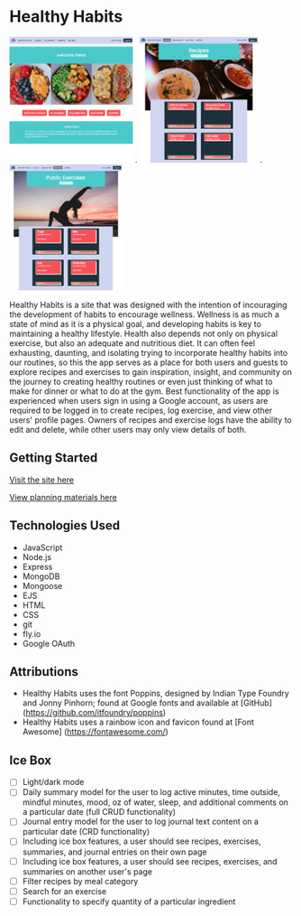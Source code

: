 # Healthy Habits

<img src="./public/assets/home-page.png" alt="Home Page with a welcome message and three pictures of meals" width="219"> . <img src="./public/assets/recipes-page.png" alt="Recipes page displaying all recipes to the user" width="210"> . <img src="./public/assets/exercise-page.png" alt="Public exercises page displaying to the user exercise logs that other users have made public" width="200">  


Healthy Habits is a site that was designed with the intention of incouraging the development of habits to encourage wellness. Wellness is as much a state of mind as it is a physical goal, and developing habits is key to maintaining a healthy lifestyle. Health also depends not only on physical exercise, but also an adequate and nutritious diet. It can often feel exhausting, daunting, and isolating trying to incorporate healthy habits into our routines, so this the app serves as a place for both users and guests to explore recipes and exercises to gain inspiration, insight, and community on the journey to creating healthy routines or even just thinking of what to make for dinner or what to do at the gym. Best functionality of the app is experienced when users sign in using a Google account, as users are required to be logged in to create recipes, log exercise, and view other users' profile pages. Owners of recipes and exercise logs have the ability to edit and delete, while other users may only view details of both.  

## Getting Started
[Visit the site here](https://healthy-habits.fly.dev)

[View planning materials here](https://trello.com/b/VOxKvWOq/healthy-habits)

## Technologies Used

- JavaScript 
- Node.js
- Express 
- MongoDB 
- Mongoose 
- EJS
- HTML 
- CSS 
- git 
- fly.io
- Google OAuth

## Attributions 

- Healthy Habits uses the font Poppins, designed by Indian Type Foundry and Jonny Pinhorn; found at Google fonts and available at [GitHub] (https://github.com/itfoundry/poppins)
- Healthy Habits uses a rainbow icon and favicon found at [Font Awesome] (https://fontawesome.com/)

## Ice Box

- [ ] Light/dark mode
- [ ] Daily summary model for the user to log active minutes, time outside, mindful minutes, mood, oz of water, sleep, and additional comments on a particular date (full CRUD functionality)
- [ ] Journal entry model for the user to log journal text content on a particular date (CRD functionality) 
- [ ] Including ice box features, a user should see recipes, exercises, summaries, and journal entries on their own page
- [ ] Including ice box features, a user should see recipes, exercises, and summaries on another user's page 
- [ ] Filter recipes by meal category
- [ ] Search for an exercise 
- [ ] Functionality to specify quantity of a particular ingredient